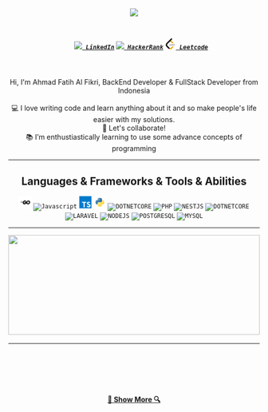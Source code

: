<h1 align="center">
  <a href="https://git.io/typing-svg">
    <img src="https://readme-typing-svg.herokuapp.com/?lines=Hello,+There!+👋;I+am+Fatih+Al+Fikri...;Good+Day!&center=true&size=30">
  </a>
</h1>
<h5 align="center">
  <code>
    <a href="https://www.linkedin.com/in/fatih-al-fikri-b1605a170/" title="LinkedIn Profile"><img width="22" src="https://github.com/zumrudu-anka/zumrudu-anka/blob/master/images/linkedin.svg"> LinkedIn</a></code>
  <code><a href="https://www.hackerrank.com/fatihalfikri5" title="HackerRank Profile"><img width="22" src="https://github.com/zumrudu-anka/zumrudu-anka/blob/master/images/hackerrank.png"> HackerRank</a></code>
    <code><a href="https://leetcode.com/fatihalfikri5/" title="Leetcode Profile"><img width="22" src="https://github.com/afaf-tech/afaf-tech/blob/master/leetcode.png"> Leetcode</a></code>

</h5>
<br>
<p align="center">
  Hi, I'm Ahmad Fatih Al Fikri,  BackEnd Developer & FullStack Developer from Indonesia
  <br>
  <br>
  💻 I love writing code and learn anything about it and so make people's life easier with my solutions.
  <br>
  🔬 Let's collaborate!
  <br>
  📚 I’m enthustiastically learning to use some advance concepts of programming

</p>

<hr>

<h2 align="center">Languages & Frameworks & Tools & Abilities</h2>

<p align="center">
      <code><img title="GO" height="25" src="https://raw.githubusercontent.com/github/explore/80688e429a7d4ef2fca1e82350fe8e3517d3494d/topics/go/go.png"></code>
    <code><img title="Javascript" height="25" src="https://github.com/zumrudu-anka/zumrudu-anka/blob/master/images/javascript.svg"></code>
    <code><img title="Typescript" height="25" src="https://raw.githubusercontent.com/devicons/devicon/master/icons/typescript/typescript-original.svg"></code>
        <code><img title="GO" height="25" src="https://raw.githubusercontent.com/github/explore/80688e429a7d4ef2fca1e82350fe8e3517d3494d/topics/python/python.png"></code>
        <code><img title="DOTNETCORE" height="25" src="https://github.com/zumrudu-anka/zumrudu-anka/blob/master/images/cSharp.svg"></code>
    <code><img title="PHP" height="30" src="https://raw.githubusercontent.com/dereknguyen269/dereknguyen269/master/images/php.svg"></code>
    <code><img title="NESTJS" height="30" src="https://nestjs.com/img/logo_text.svg"/></code>
    <code><img title="DOTNETCORE" height="25" src="https://github.com/zumrudu-anka/zumrudu-anka/blob/master/images/dotnetcore.svg"></code>
    <code><img title="LARAVEL" src="https://img.shields.io/badge/-Laravel-F55247?style=flat-square&logo=Laravel&logoColor=white"/></code>
    <code><img title="NODEJS" height="30" src="https://raw.githubusercontent.com/dereknguyen269/dereknguyen269/master/images/nodejs.png"></code>
    <code><img title="POSTGRESQL" height="30" src="https://raw.githubusercontent.com/dereknguyen269/dereknguyen269/master/images/postgresql.png"></code>
    <code><img title="MYSQL" height="30" src="https://raw.githubusercontent.com/dereknguyen269/dereknguyen269/master/images/mysql.svg"></code>
</p>

<hr>

<a href="https://github.com/afaf-tech/github-readme-stats" title="Go to Source"><img width="100%" height="200" src="https://github-readme-stats.vercel.app/api?username=afaf-tech&show_icons=true&theme=gotham"></a>

<hr>





<br><br><br><br>
<h4 align="center"><a href=https://github.com/afaf-tech?tab=repositories" title="Show Repositories">🔎 Show More 🔍</a></h4>
